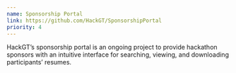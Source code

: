 ```yaml
---
name: Sponsorship Portal
link: https://github.com/HackGT/SponsorshipPortal
priority: 4
---
```


HackGT’s sponsorship portal is an ongoing project to provide hackathon sponsors with an intuitive interface for searching, viewing, and downloading participants’ resumes.
